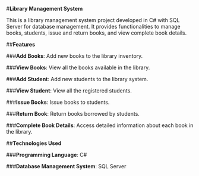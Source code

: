 #__Library Management System__

This is a library management system project developed in C# with SQL Server for database management. It provides functionalities to manage books, students, issue and return books, and view complete book details.

##__Features__

###__Add Books__: Add new books to the library inventory.

###__View Books__: View all the books available in the library.

###__Add Student__: Add new students to the library system.

###__View Student__: View all the registered students.

###__Issue Books__: Issue books to students.

###__Return Book__: Return books borrowed by students.

###__Complete Book Details__: Access detailed information about each book in the library.

##__Technologies Used__

###__Programming Language__: C#

###__Database Management System__: SQL Server
